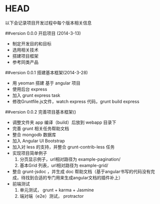 # HEAD

以下会记录项目开发过程中每个版本相关信息

##version 0.0.0 开启项目 (2014-3-13)

* 制定开发目的和目标
* 选用相关技术
* 搭建项目框架
* 参考同类产品

##version 0.0.1  搭建基本框架(2014-3-28)

* 用 yeoman 搭建 基于 angular 项目
* 使用后台 express
* 加入 grunt express task
* 修改Gruntfile.js文件，watch express 代码，grunt build express

##version 0.0.2  完善项目基本框架()

* 调整文件夹 app 编译（build）后放到 webapp 目录下
* 完善 grunt 相关任务帮助文档
* 整合 mongodb 数据库
* 加入 Angular UI Bootstrap
* 加入对 less 的支持，并整合 grunt-contrib-less 任务
* 实现项目简单例子
    1. 分页显示例子，url相对路径为 example-pagination/
    2. 基本Grid 列表，url相对路径为 example-grid/
* 整合 grunt-jsdoc ，并生成 doc 帮助文档（基于angular书写的代码没有完成，待找到合适的专门用来生成angular文档的插件补上）
* 前端测试
    1. 单元测试， grunt + karma + Jasmine
    2. 端对端（e2e）测试， protractor


